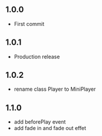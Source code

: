 ## 1.0.0
* First commit
## 1.0.1
* Production release
## 1.0.2
* rename class Player to MiniPlayer
## 1.1.0
* add beforePlay event
* add fade in and fade out effet
